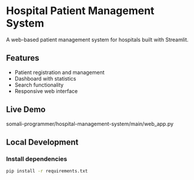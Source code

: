 # Hospital Patient Management System

A web-based patient management system for hospitals built with Streamlit.

## Features
- Patient registration and management
- Dashboard with statistics
- Search functionality
- Responsive web interface

## Live Demo
somali-programmer/hospital-management-system/main/web_app.py

## Local Development

### Install dependencies
```bash
pip install -r requirements.txt
